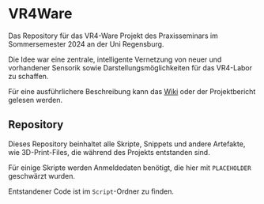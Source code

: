 # VR4Ware

Das Repository für das VR4-Ware Projekt des Praxisseminars im Sommersemester 2024 an der Uni Regensburg.

Die Idee war eine zentrale, intelligente Vernetzung von neuer und vorhandener Sensorik sowie Darstellungsmöglichkeiten für das VR4-Labor zu schaffen.

Für eine ausführlichere Beschreibung kann das [Wiki](https://wiki.mi.ur.de/lab/vr4/roomware/start) oder der Projektbericht gelesen werden.

## Repository

Dieses Repository beinhaltet alle Skripte, Snippets und andere Artefakte, wie 3D-Print-Files, die während des Projekts entstanden sind.

Für einige Skripte werden Anmeldedaten benötigt, die hier mit `PLACEHOLDER` geschwärzt wurden.

Entstandener Code ist im `Script`-Ordner zu finden.
